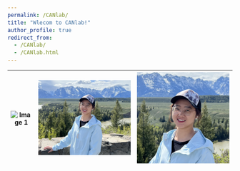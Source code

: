 ```yaml
---
permalink: /CANlab/
title: "Wlecom to CANlab!"
author_profile: true
redirect_from: 
  - /CANlab/
  - /CANlab.html
---
```


| ![Image 1](/images/YJ.jpg) | ![Image 2](/images/YJ2.jpg) | ![Image 3](/images/YJ3.jpg) |
|----------------------------|-----------------------------|------------------------------|

